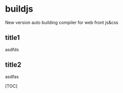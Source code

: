 buildjs
=======

New version auto building compiler for web front js&amp;css

## title1
asdfds

## title2
asdfas

[TOC]
